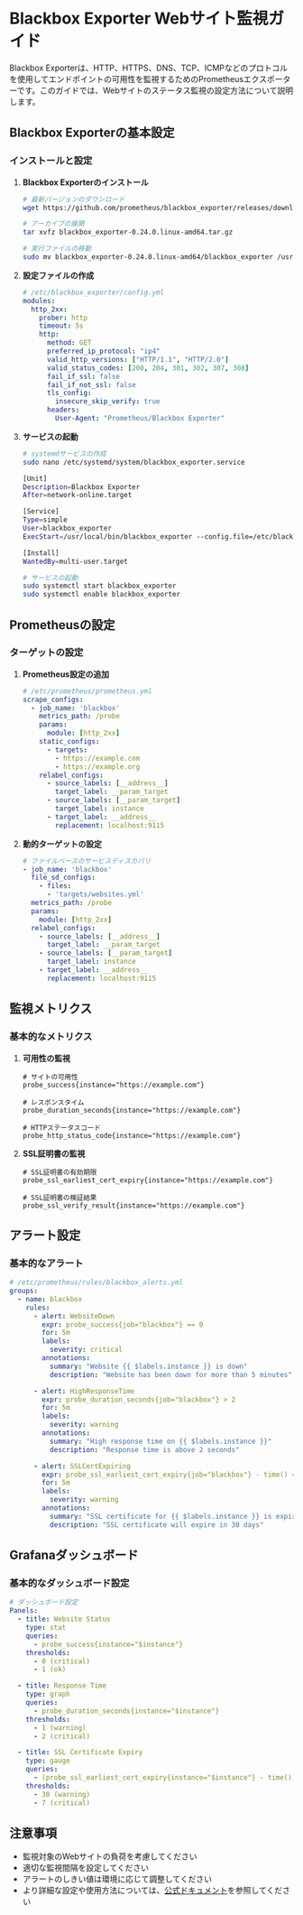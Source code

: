 # Blackbox Exporter Webサイト監視ガイド

Blackbox Exporterは、HTTP、HTTPS、DNS、TCP、ICMPなどのプロトコルを使用してエンドポイントの可用性を監視するためのPrometheusエクスポーターです。このガイドでは、Webサイトのステータス監視の設定方法について説明します。

## Blackbox Exporterの基本設定

### インストールと設定

1. **Blackbox Exporterのインストール**
   ```bash
   # 最新バージョンのダウンロード
   wget https://github.com/prometheus/blackbox_exporter/releases/download/v0.24.0/blackbox_exporter-0.24.0.linux-amd64.tar.gz
   
   # アーカイブの展開
   tar xvfz blackbox_exporter-0.24.0.linux-amd64.tar.gz
   
   # 実行ファイルの移動
   sudo mv blackbox_exporter-0.24.0.linux-amd64/blackbox_exporter /usr/local/bin/
   ```

2. **設定ファイルの作成**
   ```yaml
   # /etc/blackbox_exporter/config.yml
   modules:
     http_2xx:
       prober: http
       timeout: 5s
       http:
         method: GET
         preferred_ip_protocol: "ip4"
         valid_http_versions: ["HTTP/1.1", "HTTP/2.0"]
         valid_status_codes: [200, 204, 301, 302, 307, 308]
         fail_if_ssl: false
         fail_if_not_ssl: false
         tls_config:
           insecure_skip_verify: true
         headers:
           User-Agent: "Prometheus/Blackbox Exporter"
   ```

3. **サービスの起動**
   ```bash
   # systemdサービスの作成
   sudo nano /etc/systemd/system/blackbox_exporter.service
   
   [Unit]
   Description=Blackbox Exporter
   After=network-online.target
   
   [Service]
   Type=simple
   User=blackbox_exporter
   ExecStart=/usr/local/bin/blackbox_exporter --config.file=/etc/blackbox_exporter/config.yml
   
   [Install]
   WantedBy=multi-user.target
   
   # サービスの起動
   sudo systemctl start blackbox_exporter
   sudo systemctl enable blackbox_exporter
   ```

## Prometheusの設定

### ターゲットの設定

1. **Prometheus設定の追加**
   ```yaml
   # /etc/prometheus/prometheus.yml
   scrape_configs:
     - job_name: 'blackbox'
       metrics_path: /probe
       params:
         module: [http_2xx]
       static_configs:
         - targets:
           - https://example.com
           - https://example.org
       relabel_configs:
         - source_labels: [__address__]
           target_label: __param_target
         - source_labels: [__param_target]
           target_label: instance
         - target_label: __address__
           replacement: localhost:9115
   ```

2. **動的ターゲットの設定**
   ```yaml
   # ファイルベースのサービスディスカバリ
   - job_name: 'blackbox'
     file_sd_configs:
       - files:
         - 'targets/websites.yml'
     metrics_path: /probe
     params:
       module: [http_2xx]
     relabel_configs:
       - source_labels: [__address__]
         target_label: __param_target
       - source_labels: [__param_target]
         target_label: instance
       - target_label: __address__
         replacement: localhost:9115
   ```

## 監視メトリクス

### 基本的なメトリクス

1. **可用性の監視**
   ```promql
   # サイトの可用性
   probe_success{instance="https://example.com"}
   
   # レスポンスタイム
   probe_duration_seconds{instance="https://example.com"}
   
   # HTTPステータスコード
   probe_http_status_code{instance="https://example.com"}
   ```

2. **SSL証明書の監視**
   ```promql
   # SSL証明書の有効期限
   probe_ssl_earliest_cert_expiry{instance="https://example.com"}
   
   # SSL証明書の検証結果
   probe_ssl_verify_result{instance="https://example.com"}
   ```

## アラート設定

### 基本的なアラート

```yaml
# /etc/prometheus/rules/blackbox_alerts.yml
groups:
  - name: blackbox
    rules:
      - alert: WebsiteDown
        expr: probe_success{job="blackbox"} == 0
        for: 5m
        labels:
          severity: critical
        annotations:
          summary: "Website {{ $labels.instance }} is down"
          description: "Website has been down for more than 5 minutes"

      - alert: HighResponseTime
        expr: probe_duration_seconds{job="blackbox"} > 2
        for: 5m
        labels:
          severity: warning
        annotations:
          summary: "High response time on {{ $labels.instance }}"
          description: "Response time is above 2 seconds"

      - alert: SSLCertExpiring
        expr: probe_ssl_earliest_cert_expiry{job="blackbox"} - time() < 86400 * 30
        for: 5m
        labels:
          severity: warning
        annotations:
          summary: "SSL certificate for {{ $labels.instance }} is expiring soon"
          description: "SSL certificate will expire in 30 days"
```

## Grafanaダッシュボード

### 基本的なダッシュボード設定

```yaml
# ダッシュボード設定
Panels:
  - title: Website Status
    type: stat
    queries:
      - probe_success{instance="$instance"}
    thresholds:
      - 0 (critical)
      - 1 (ok)

  - title: Response Time
    type: graph
    queries:
      - probe_duration_seconds{instance="$instance"}
    thresholds:
      - 1 (warning)
      - 2 (critical)

  - title: SSL Certificate Expiry
    type: gauge
    queries:
      - (probe_ssl_earliest_cert_expiry{instance="$instance"} - time()) / 86400
    thresholds:
      - 30 (warning)
      - 7 (critical)
```

## 注意事項

- 監視対象のWebサイトの負荷を考慮してください
- 適切な監視間隔を設定してください
- アラートのしきい値は環境に応じて調整してください
- より詳細な設定や使用方法については、[公式ドキュメント](https://github.com/prometheus/blackbox_exporter)を参照してください 
